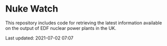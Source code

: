 # Nuke Watch

This repository includes code for retrieving the latest information available on the output of EDF nuclear power plants in the UK.

Last updated: 2021-07-02 07:07